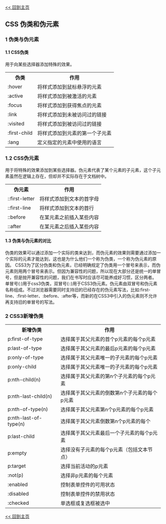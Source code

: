 [<< 回到主页](http://suzy1993.github.io/misszy/)

## CSS 伪类和伪元素

### 1 伪类与伪元素
#### 1.1 CSS伪类
用于向某些选择器添加特殊的效果。
<table>
  <tr><th>伪类</th><th>作用</th></tr>
  <tr><td>:hover</td><td>将样式添加到鼠标悬浮的元素</td></tr>
  <tr><td>:active</td><td>将样式添加到被激活的元素</td></tr>
  <tr><td>:focus</td><td>将样式添加到获得焦点的元素</td></tr>
  <tr><td>:link</td><td>将样式添加到未被访问过的链接</td></tr>
  <tr><td>:visited</td><td>将样式添加到被访问过的链接</td></tr>
  <tr><td>:first-child</td><td>将样式添加到元素的第一个子元素</td></tr>
  <tr><td>:lang</td><td>定义指定的元素中使用的语言</td></tr>
</table>

### 1.2 CSS伪元素
用于将特殊的效果添加到某些选择器。伪元素代表了某个元素的子元素，这个子元素虽然在逻辑上存在，但却并不实际存在于文档树中。
<table>
  <tr><th>伪元素</th><th>作用</th></tr>
  <tr><td>::first-letter</td><td>将样式添加到文本的首字母</td></tr>
  <tr><td>::first-line</td><td>将样式添加到文本的首行</td></tr>
  <tr><td>::before</td><td>在某元素之前插入某些内容</td></tr>
  <tr><td>::after</td><td>在某元素之后插入某些内容</td></tr>
</table>

#### 1.3 伪类与伪元素的对比
伪类的效果可以通过添加一个实际的类来达到，而伪元素的效果则需要通过添加一个实际的元素才能达到，这也是为什么他们一个称为伪类，一个称为伪元素的原因。
CSS3为了区分伪类和伪元素，已经明确规定了伪类用一个冒号来表示，而伪元素则用两个冒号来表示。但因为兼容性的问题，所以现在大部分还是统一的单冒号，但是抛开兼容性的问题，我们在书写时应该尽可能养成好习惯，区分两者。
单冒号(:)用于css3伪类，双冒号(::)用于CSS3伪元素。伪元素由双冒号和伪元素名称组成。不过浏览器需要同时支持旧的已经存在的伪元素写法，比如:first-line、:first-letter、:before、:after等，而新的在CSS3中引入的伪元素则不允许再支持旧的单冒号的写法。

### 2 CSS3新增伪类
<table>
  <tr><th>新增伪类</th><th>作用</th></tr>
  <tr><td>p:first-of-type</td><td>选择属于其父元素的首个p元素的每个p元素</td></tr>
  <tr><td>p:last-of-type</td><td>选择属于其父元素的最后p元素的每个p元素</td></tr>
  <tr><td>p:only-of-type</td><td>选择属于其父元素唯一的子元素的每个p元素</td></tr>
  <tr><td>p:only-child</td><td>选择属于其父元素唯一的子元素的每个p元素</td></tr>
  <tr><td>p:nth-child(n)</td><td>选择属于其父元素的第n个子元素的每个p元素</td></tr>
  <tr><td>p:nth-last-child(n)</td><td>选择属于其父元素的倒数第n个子元素的每个p元素</td></tr>
  <tr><td>p:nth-of-type(n)</td><td>选择属于其父元素第n个p元素的每个p元素</td></tr>
  <tr><td>p:nth-last-of-type(n)</td><td>选择属于其父元素倒数第n个p元素的每个<p元素</td></tr>
  <tr><td>p:last-child</td><td>选择属于其父元素最后一个子元素的每个p元素</td></tr>
  <tr><td>p:empty</td><td>选择没有子元素的每个p元素（包括文本节点）</td></tr>
  <tr><td>p:target</td><td>选择当前活动的p元素</td></tr>
  <tr><td>:not(p)</td><td>选择非p元素的每个元素</td></tr>
  <tr><td>:enabled</td><td>控制表单控件的可用状态</td></tr>
  <tr><td>:disabled</td><td>控制表单控件的禁用状态</td></tr>
  <tr><td>:checked</td><td>单选框或复选框被选中</td></tr>
</table>

[<< 回到主页](http://suzy1993.github.io/misszy/)
